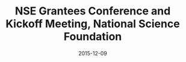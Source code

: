 ---
title: NSE Grantees Conference and Kickoff Meeting, National Science Foundation
date: "2015-12-09"
end: "2015-12-10"
location: Arlington, VA
credit: Keith Roper
images: [image01-lg.jpg]
thumbs: [image01-thb.jpg]
---